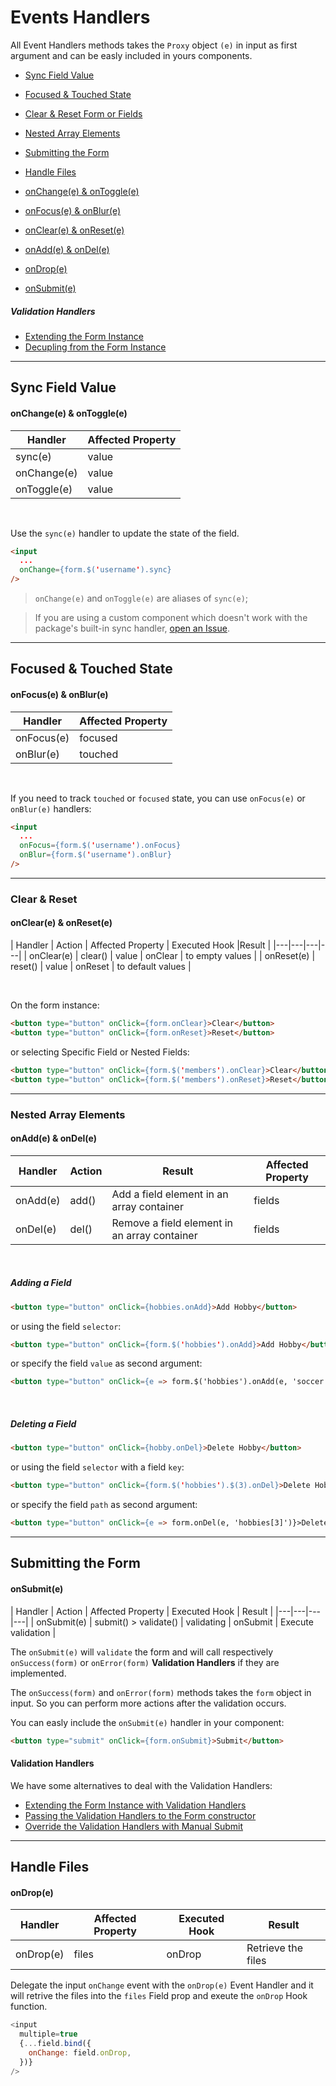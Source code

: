 # Events Handlers

All Event Handlers methods takes the `Proxy` object `(e)` in input as first argument and can be easly included in yours components.

 * [Sync Field Value](#sync-field-value)
 * [Focused & Touched State](#focused--touched-state)
 * [Clear & Reset Form or Fields](#clear--reset)
 * [Nested Array Elements](#nested-array-elements)
 * [Submitting the Form](#submitting-the-form)
 * [Handle Files](#handle-files)


 * [onChange(e) & onToggle(e)](#onchangee--ontogglee)
 * [onFocus(e) & onBlur(e)](#onfocuse--onblure)
 * [onClear(e) & onReset(e)](#oncleare--onresete)
 * [onAdd(e) & onDel(e)](#onadde--ondele)
 * [onDrop(e)](#ondrope)
 * [onSubmit(e)](#onsubmite)

##### Validation Handlers

  * [Extending the Form Instance](validation-handlers/extending.md)
  * [Decupling from the Form Instance](validation-handlers/decoupling.md)

---

## Sync Field Value

#### onChange(e) & onToggle(e)

| Handler | Affected Property |
|---|---|
| sync(e) | value |
| onChange(e) | value |
| onToggle(e) | value |

<br>

Use the `sync(e)` handler to update the state of the field.

```html
<input
  ...
  onChange={form.$('username').sync}
/>
```

> `onChange(e)` and `onToggle(e)` are aliases of `sync(e)`;

> If you are using a custom component which doesn't work with the package's built-in sync handler, [open an Issue](https://github.com/foxhound87/mobx-react-form/issues).

---

## Focused & Touched State

#### onFocus(e) & onBlur(e)

| Handler | Affected Property |
|---|---|
| onFocus(e) | focused |
| onBlur(e) | touched |

<br>

If you need to track `touched` or `focused` state, you can use `onFocus(e)` or `onBlur(e)` handlers:

```html
<input
  ...
  onFocus={form.$('username').onFocus}
  onBlur={form.$('username').onBlur}
/>
```

---

### Clear & Reset

#### onClear(e) & onReset(e)

| Handler | Action | Affected Property | Executed Hook |Result |
|---|---|---|---|
| onClear(e) | clear() | value | onClear | to empty values |
| onReset(e) | reset() | value | onReset | to default values |

<br>

On the form instance:

```html
<button type="button" onClick={form.onClear}>Clear</button>
<button type="button" onClick={form.onReset}>Reset</button>
```

or selecting Specific Field or Nested Fields:


```html
<button type="button" onClick={form.$('members').onClear}>Clear</button>
<button type="button" onClick={form.$('members').onReset}>Reset</button>
```

---

### Nested Array Elements

#### onAdd(e) & onDel(e)

| Handler | Action | Result | Affected Property |
|---|---|---|---|
| onAdd(e) | add() | Add a field element in an array container | fields |
| onDel(e) | del() | Remove a field element in an array container | fields |

<br>

##### Adding a Field

```html
<button type="button" onClick={hobbies.onAdd}>Add Hobby</button>
```

or using the field `selector`:

```html
<button type="button" onClick={form.$('hobbies').onAdd}>Add Hobby</button>
```

or specify the field `value` as second argument:

```html
<button type="button" onClick={e => form.$('hobbies').onAdd(e, 'soccer')}>Add Hobby</button>
```

<br>

##### Deleting a Field

```html
<button type="button" onClick={hobby.onDel}>Delete Hobby</button>
```

or using the field `selector` with a field `key`:

```html
<button type="button" onClick={form.$('hobbies').$(3).onDel}>Delete Hobby</button>
```

or specify the field `path` as second argument:

```html
<button type="button" onClick={e => form.onDel(e, 'hobbies[3]')}>Delete Hobby</button>
```

---

## Submitting the Form

#### onSubmit(e)

| Handler | Action | Affected Property | Executed Hook | Result |
|---|---|---|---|
| onSubmit(e) | submit() > validate() | validating | onSubmit | Execute validation |

The `onSubmit(e)` will `validate` the form and will call respectively `onSuccess(form)` or `onError(form)` **Validation Handlers** if they are implemented.

The `onSuccess(form)` and `onError(form)` methods takes the `form` object in input. So you can perform more actions after the validation occurs.

You can easly include the `onSubmit(e)` handler in your component:

```html
<button type="submit" onClick={form.onSubmit}>Submit</button>
```

#### Validation Handlers

We have some alternatives to deal with the Validation Handlers:

  * [Extending the Form Instance with Validation Handlers](validation-handlers/extending.md)
  * [Passing the Validation Handlers to the Form constructor](validation-handlers/constructor.md)
  * [Override the Validation Handlers with Manual Submit](validation-handlers/override.md)

---

## Handle Files

#### onDrop(e)

| Handler | Affected Property | Executed Hook | Result |
|---|---|---|---|
| onDrop(e) | files | onDrop | Retrieve the files |

Delegate the input `onChange` event with the `onDrop(e)` Event Handler and it will retrive the files into the `files` Field prop and exeute the `onDrop` Hook function.

```javascript
<input
  multiple=true
  {...field.bind({
    onChange: field.onDrop,
  })}
/>
```
